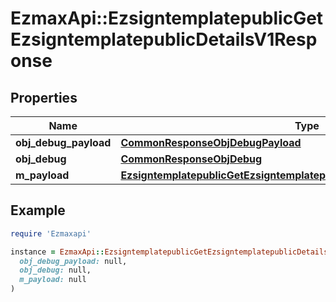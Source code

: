 # EzmaxApi::EzsigntemplatepublicGetEzsigntemplatepublicDetailsV1Response

## Properties

| Name | Type | Description | Notes |
| ---- | ---- | ----------- | ----- |
| **obj_debug_payload** | [**CommonResponseObjDebugPayload**](CommonResponseObjDebugPayload.md) |  |  |
| **obj_debug** | [**CommonResponseObjDebug**](CommonResponseObjDebug.md) |  | [optional] |
| **m_payload** | [**EzsigntemplatepublicGetEzsigntemplatepublicDetailsV1ResponseMPayload**](EzsigntemplatepublicGetEzsigntemplatepublicDetailsV1ResponseMPayload.md) |  |  |

## Example

```ruby
require 'Ezmaxapi'

instance = EzmaxApi::EzsigntemplatepublicGetEzsigntemplatepublicDetailsV1Response.new(
  obj_debug_payload: null,
  obj_debug: null,
  m_payload: null
)
```

